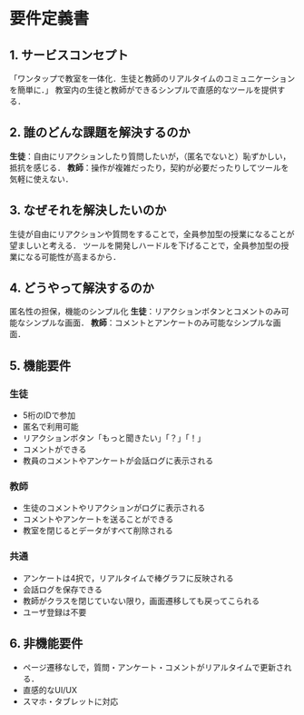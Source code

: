 # 要件定義書
## 1. サービスコンセプト
「ワンタップで教室を一体化．生徒と教師のリアルタイムのコミュニケーションを簡単に．」
教室内の生徒と教師ができるシンプルで直感的なツールを提供する．

## 2. 誰のどんな課題を解決するのか
**生徒**：自由にリアクションしたり質問したいが，（匿名でないと）恥ずかしい，抵抗を感じる．
**教師**：操作が複雑だったり，契約が必要だったりしてツールを気軽に使えない．

## 3. なぜそれを解決したいのか
生徒が自由にリアクションや質問をすることで，全員参加型の授業になることが望ましいと考える．
ツールを開発しハードルを下げることで，全員参加型の授業になる可能性が高まるから．

## 4. どうやって解決するのか
匿名性の担保，機能のシンプル化
**生徒**：リアクションボタンとコメントのみ可能なシンプルな画面．
**教師**：コメントとアンケートのみ可能なシンプルな画面．

## 5. 機能要件
### 生徒
- 5桁のIDで参加
- 匿名で利用可能
- リアクションボタン「もっと聞きたい」「？」「！」
- コメントができる
- 教員のコメントやアンケートが会話ログに表示される

### 教師
- 生徒のコメントやリアクションがログに表示される
- コメントやアンケートを送ることができる
- 教室を閉じるとデータがすべて削除される

### 共通
- アンケートは4択で，リアルタイムで棒グラフに反映される
- 会話ログを保存できる
- 教師がクラスを閉じていない限り，画面遷移しても戻ってこられる
- ユーザ登録は不要

## 6. 非機能要件
- ページ遷移なしで，質問・アンケート・コメントがリアルタイムで更新される．
- 直感的なUI/UX
- スマホ・タブレットに対応
